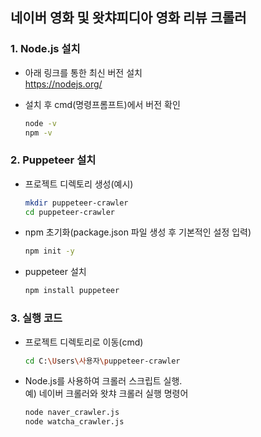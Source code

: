 ## 네이버 영화 및 왓챠피디아 영화 리뷰 크롤러
### 1. Node.js 설치
- 아래 링크를 통한 최신 버전 설치  
https://nodejs.org/  
  
- 설치 후 cmd(명령프롬프트)에서 버전 확인
  ```bash
  node -v
  npm -v

### 2. Puppeteer 설치
- 프로젝트 디렉토리 생성(예시)
  ```bash
  mkdir puppeteer-crawler  
  cd puppeteer-crawler
- npm 초기화(package.json 파일 생성 후 기본적인 설정 입력)
  ```bash
  npm init -y
- puppeteer 설치
  ```bash
  npm install puppeteer

### 3. 실행 코드
- 프로젝트 디렉토리로 이동(cmd)
  ```bash
  cd C:\Users\사용자\puppeteer-crawler
- Node.js를 사용하여 크롤러 스크립트 실행.  
 예) 네이버 크롤러와 왓챠 크롤러 실행 명령어
  ```bash
  node naver_crawler.js  
  node watcha_crawler.js
